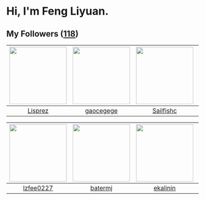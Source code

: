 # Hi, I'm Feng Liyuan.

## My Followers ([118](https://github.com/SunRunAway?tab=followers))

| <img src="https://avatars.githubusercontent.com/u/14808551?v=4" width="150" height="150" /> | <img src="https://avatars.githubusercontent.com/u/5100735?v=4" width="150" height="150" /> | <img src="https://avatars.githubusercontent.com/u/13750989?v=4" width="150" height="150" /> | <img src="https://avatars.githubusercontent.com/u/4661589?v=4" width="150" height="150" /> |
| :-----------------------------------------------------------------------------------------: | :----------------------------------------------------------------------------------------: | :-----------------------------------------------------------------------------------------: | :----------------------------------------------------------------------------------------: |
|                            [Lisprez](https://github.com/Lisprez)                            |                          [gaocegege](https://github.com/gaocegege)                         |                          [Sailfishc](https://github.com/Sailfishc)                          |                      [IceCoffee2013](https://github.com/IceCoffee2013)                     |

| <img src="https://avatars.githubusercontent.com/u/1984045?v=4" width="150" height="150" /> | <img src="https://avatars.githubusercontent.com/u/250445?v=4" width="150" height="150" /> | <img src="https://avatars.githubusercontent.com/u/234891?v=4" width="150" height="150" /> | <img src="https://avatars.githubusercontent.com/u/8664695?v=4" width="150" height="150" /> |
| :----------------------------------------------------------------------------------------: | :---------------------------------------------------------------------------------------: | :---------------------------------------------------------------------------------------: | :----------------------------------------------------------------------------------------: |
|                          [lzfee0227](https://github.com/lzfee0227)                         |                           [batermj](https://github.com/batermj)                           |                          [ekalinin](https://github.com/ekalinin)                          |                        [landylee007](https://github.com/landylee007)                       |